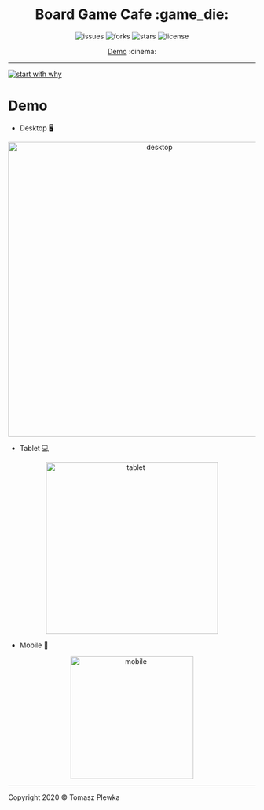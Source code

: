 <div>
    <h1 align="center">Board Game Cafe :game_die: </h1>
    <p align="center">
      <img src="https://img.shields.io/github/issues/tomaszplewka/02_board_game_cafe" alt="issues">
      <img src="https://img.shields.io/github/forks/tomaszplewka/02_board_game_cafe" alt="forks">
      <img src="https://img.shields.io/github/stars/tomaszplewka/02_board_game_cafe" alt="stars">
      <img src="https://img.shields.io/github/license/tomaszplewka/02_board_game_cafe" alt="license">
    </p>
</div>
<p align="center">
    <a href="#demo">Demo</a> :cinema:
</p>

---

[![start with why](https://img.shields.io/badge/start%20with-why%3F-brightgreen.svg?style=flat)](http://www.ted.com/talks/simon_sinek_how_great_leaders_inspire_action)

# Demo

+ Desktop :desktop_computer:

<p align="center">
    <img src="https://github.com/tomaszplewka/02_board_game_cafe/blob/master/gifs/bootstrap_paperCSS/boardGameCafePaperCSS_desktop.gif" width="600" alt="desktop">
</p>

+ Tablet :computer:

<p align="center">
    <img src="https://github.com/tomaszplewka/02_board_game_cafe/blob/master/gifs/bootstrap_paperCSS/boardGameCafePaperCSS_tablet.gif" width="350" alt="tablet">
</p>

+ Mobile :iphone:

<p align="center">
    <img src="https://github.com/tomaszplewka/02_board_game_cafe/blob/master/gifs/bootstrap_paperCSS/boardGameCafePaperCSS_mobile.gif" width="250" alt="mobile">
</p>

---

Copyright 2020 © Tomasz Plewka
